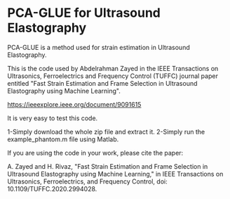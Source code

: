 # PCA-GLUE for Ultrasound Elastography
PCA-GLUE is a method used for strain estimation in Ultrasound Elastography.

This is the code used by Abdelrahman Zayed in the IEEE Transactions on Ultrasonics, Ferroelectrics and Frequency Control (TUFFC) journal paper entitled "Fast Strain Estimation and Frame Selection in Ultrasound Elastography using Machine Learning".

https://ieeexplore.ieee.org/document/9091615

It is very easy to test this code. 

1-Simply download the whole zip file and extract it. 
2-Simply run the example_phantom.m file using Matlab.

If you are using the code in your work, please cite the paper: 

A. Zayed and H. Rivaz, "Fast Strain Estimation and Frame Selection in Ultrasound Elastography using Machine Learning," in IEEE Transactions on Ultrasonics, Ferroelectrics, and Frequency Control, doi: 10.1109/TUFFC.2020.2994028.
